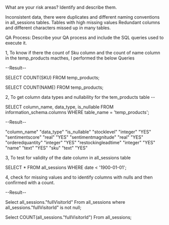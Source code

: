 What are your risk areas? Identify and describe them.

Inconsistent data, there were duplicates and different naming conventions in all_sessions tables. 
Tables with high missing values
Redundant columns and different characters missed up in many tables.
 


QA Process:
Describe your QA process and include the SQL queries used to execute it.

1, To know if there the count of Sku column and the count of name column in the temp_products macthes, I  performed the below Queries

--Result--

SELECT COUNT(SKU) 
FROM temp_products;

SELECT COUNT(NAME) 
FROM temp_products;


2, To get column data types and nullability for the tem_products table --

SELECT column_name, data_type, is_nullable
FROM information_schema.columns
WHERE table_name = 'temp_products';

--Result--

"column_name"	"data_type"	"is_nullable"
"stocklevel"	"integer"	"YES"
"sentimentscore"	"real"	"YES"
"sentimentmagnitude"	"real"	"YES"
"orderedquantity"	"integer"	"YES"
"restockingleadtime"	"integer"	"YES"
"name"	"text"	"YES"
"sku"	"text"	"YES"

3, To test for validity of the date column in all_sessions table

SELECT *
FROM all_sessions
WHERE date < '1900-01-01';

4, check for missing values and to identify columns with nulls and then confirmed with a count. 

--Result--

Select all_sessions."fullVisitorId"
From all_sessions
where all_sessions."fullVisitorId" is not  null;

Select COUNT(all_sessions."fullVisitorId")
From all_sessions;
